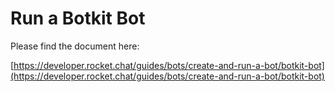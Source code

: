 # Run a Botkit Bot

Please find the document here: 

[https://developer.rocket.chat/guides/bots/create-and-run-a-bot/botkit-bot](https://developer.rocket.chat/guides/bots/create-and-run-a-bot/botkit-bot)


